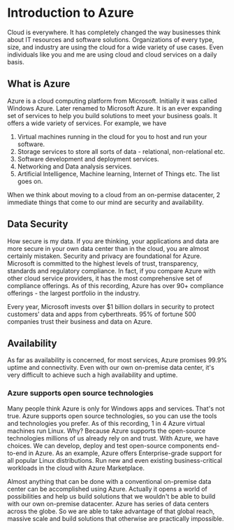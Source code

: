 # Introduction to Azure
Cloud is everywhere. It has completely changed the way businesses think about IT resources and software solutions. Organizations of every type, size, and industry are using the cloud for a wide variety of use cases. Even individuals like you and me are using cloud and cloud services on a daily basis.

## What is Azure
Azure is a cloud computing platform from Microsoft. Initially it was called Windows Azure. Later renamed to Microsoft Azure. It is an ever expanding set of services to help you build solutions to meet your business goals. It offers a wide variety of services. For example, we have

1. Virtual machines running in the cloud for you to host and run your software.
2. Storage services to store all sorts of data - relational, non-relational etc.
3. Software development and deployment services.
4. Networking and Data analysis services.
5. Artificial Intelligence, Machine learning, Internet of Things etc. The list goes on.

When we think about moving to a cloud from an on-permise datacenter, 2 immediate things that come to our mind are security and availability.

## Data Security
How secure is my data. If you are thinking, your applications and data are more secure in your own data center than in the cloud, you are almost certainly mistaken. Security and privacy are foundational for Azure. Microsoft is committed to the highest levels of trust, transparency, standards and regulatory compliance. In fact, if you compare Azure with other cloud service providers, it has the most comprehensive set of compliance offerings. As of this recording, Azure has over 90+ compliance offerings - the largest portfolio in the industry.

Every year, Microsoft invests over $1 billion dollars in security to protect customers' data and apps from cyberthreats. 95% of fortune 500 companies trust their business and data on Azure.

## Availability
As far as availability is concerned, for most services, Azure promises 99.9% uptime and connectivity. Even with our own on-premise data center, it's very difficult to achieve such a high availability and uptime.

### Azure supports open source technologies
Many people think Azure is only for Windows apps and services. That's not true. Azure supports open source technologies, so you can use the tools and technologies you prefer. As of this recording, 1 in 4 Azure virtual machines run Linux. Why? Because Azure supports the open-source technologies millions of us already rely on and trust. With Azure, we have choices. We can develop, deploy and test open-source components end-to-end in Azure. As an example, Azure offers Enterprise-grade support for all popular Linux distributions. Run new and even existing business-critical workloads in the cloud with Azure Marketplace.

Almost anything that can be done with a conventional on-premise data center can be accomplished using Azure. Actually it opens a world of possibilities and help us build solutions that we wouldn't be able to build with our own on-premise datacenter. Azure has series of data centers across the globe. So we are able to take advantage of that global reach, massive scale and build solutions that otherwise are practically impossible.

